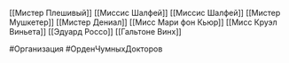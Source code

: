 



[[Мистер Плешивый]]
[[Миссис Шалфей]]
[[Миссис Шалфей]]
[[Мистер Мушкетер]]
[[Мистер Дениал]]
[[Мисс Мари фон Кьюр]]
[[Мисс Круэл Виньета]]
[[Эдуард Россо]]
[[Гальтоне Винх]]

#Организация #ОрденЧумныхДокторов